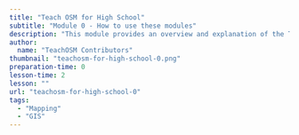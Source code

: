 ```yaml
---
title: "Teach OSM for High School"
subtitle: "Module 0 - How to use these modules"
description: "This module provides an overview and explanation of the TeachOSM for High School modules and how to use them.  Educators should work through this module prior to introducing students to Modules 1-12."
author:
  name: "TeachOSM Contributors"
thumbnail: "teachosm-for-high-school-0.png"
preparation-time: 0
lesson-time: 2
lesson: ""
url: "teachosm-for-high-school-0"
tags:
  - "Mapping"
  - "GIS"
---
```

